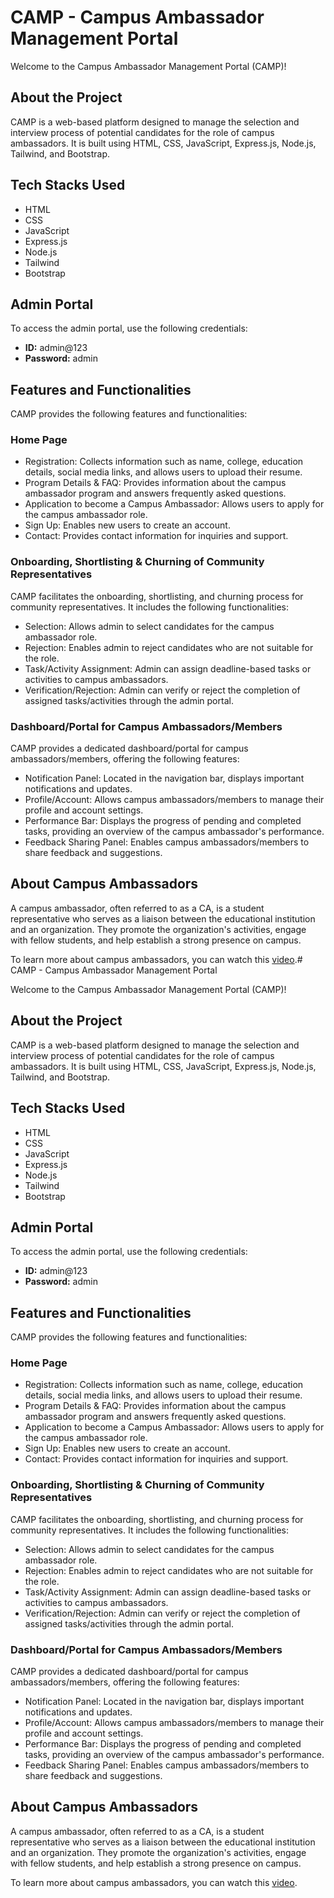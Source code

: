 
# CAMP - Campus Ambassador Management Portal

Welcome to the Campus Ambassador Management Portal (CAMP)!

## About the Project

CAMP is a web-based platform designed to manage the selection and interview process of potential candidates for the role of campus ambassadors. It is built using HTML, CSS, JavaScript, Express.js, Node.js, Tailwind, and Bootstrap.

## Tech Stacks Used

-   HTML
-   CSS
-   JavaScript
-   Express.js
-   Node.js
-   Tailwind
-   Bootstrap

## Admin Portal

To access the admin portal, use the following credentials:

-   **ID:** admin@123
-   **Password:** admin

## Features and Functionalities

CAMP provides the following features and functionalities:

### Home Page

-   Registration: Collects information such as name, college, education details, social media links, and allows users to upload their resume.
-   Program Details & FAQ: Provides information about the campus ambassador program and answers frequently asked questions.
-   Application to become a Campus Ambassador: Allows users to apply for the campus ambassador role.
-   Sign Up: Enables new users to create an account.
-   Contact: Provides contact information for inquiries and support.

### Onboarding, Shortlisting & Churning of Community Representatives

CAMP facilitates the onboarding, shortlisting, and churning process for community representatives. It includes the following functionalities:

-   Selection: Allows admin to select candidates for the campus ambassador role.
-   Rejection: Enables admin to reject candidates who are not suitable for the role.
-   Task/Activity Assignment: Admin can assign deadline-based tasks or activities to campus ambassadors.
-   Verification/Rejection: Admin can verify or reject the completion of assigned tasks/activities through the admin portal.

### Dashboard/Portal for Campus Ambassadors/Members

CAMP provides a dedicated dashboard/portal for campus ambassadors/members, offering the following features:

-   Notification Panel: Located in the navigation bar, displays important notifications and updates.
-   Profile/Account: Allows campus ambassadors/members to manage their profile and account settings.
-   Performance Bar: Displays the progress of pending and completed tasks, providing an overview of the campus ambassador's performance.
-   Feedback Sharing Panel: Enables campus ambassadors/members to share feedback and suggestions.

## About Campus Ambassadors

A campus ambassador, often referred to as a CA, is a student representative who serves as a liaison between the educational institution and an organization. They promote the organization's activities, engage with fellow students, and help establish a strong presence on campus.

To learn more about campus ambassadors, you can watch this [video](https://drive.google.com/file/d/1hv2VvXPc4_Ndyf0FrzZIpEnqkCL1Rph8/view).# CAMP - Campus Ambassador Management Portal

Welcome to the Campus Ambassador Management Portal (CAMP)!

## About the Project

CAMP is a web-based platform designed to manage the selection and interview process of potential candidates for the role of campus ambassadors. It is built using HTML, CSS, JavaScript, Express.js, Node.js, Tailwind, and Bootstrap.

## Tech Stacks Used

-   HTML
-   CSS
-   JavaScript
-   Express.js
-   Node.js
-   Tailwind
-   Bootstrap

## Admin Portal

To access the admin portal, use the following credentials:

-   **ID:** admin@123
-   **Password:** admin

## Features and Functionalities

CAMP provides the following features and functionalities:

### Home Page

-   Registration: Collects information such as name, college, education details, social media links, and allows users to upload their resume.
-   Program Details & FAQ: Provides information about the campus ambassador program and answers frequently asked questions.
-   Application to become a Campus Ambassador: Allows users to apply for the campus ambassador role.
-   Sign Up: Enables new users to create an account.
-   Contact: Provides contact information for inquiries and support.

### Onboarding, Shortlisting & Churning of Community Representatives

CAMP facilitates the onboarding, shortlisting, and churning process for community representatives. It includes the following functionalities:

-   Selection: Allows admin to select candidates for the campus ambassador role.
-   Rejection: Enables admin to reject candidates who are not suitable for the role.
-   Task/Activity Assignment: Admin can assign deadline-based tasks or activities to campus ambassadors.
-   Verification/Rejection: Admin can verify or reject the completion of assigned tasks/activities through the admin portal.

### Dashboard/Portal for Campus Ambassadors/Members

CAMP provides a dedicated dashboard/portal for campus ambassadors/members, offering the following features:

-   Notification Panel: Located in the navigation bar, displays important notifications and updates.
-   Profile/Account: Allows campus ambassadors/members to manage their profile and account settings.
-   Performance Bar: Displays the progress of pending and completed tasks, providing an overview of the campus ambassador's performance.
-   Feedback Sharing Panel: Enables campus ambassadors/members to share feedback and suggestions.

## About Campus Ambassadors

A campus ambassador, often referred to as a CA, is a student representative who serves as a liaison between the educational institution and an organization. They promote the organization's activities, engage with fellow students, and help establish a strong presence on campus.

To learn more about campus ambassadors, you can watch this [video](https://example.com/video-link).